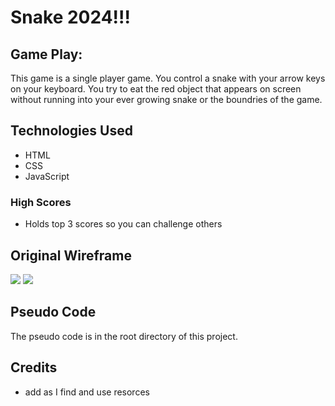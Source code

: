 # Snake 2024!!! 

## Game Play:

This game is a single player game. You control a snake with your arrow keys on your keyboard. You try to eat the red object that appears on screen without running into your ever growing snake or the boundries of the game.

## Technologies Used 
 * HTML
 * CSS
 * JavaScript



### High Scores
  * Holds top 3 scores so you can challenge others

## Original Wireframe 

![](https://i.imgur.com/huBlEo1.png) ![](https://i.imgur.com/6WSVYur.png)

## Pseudo Code 
The pseudo code is in the root directory of this project.


## Credits 
  * add as I find and use resorces